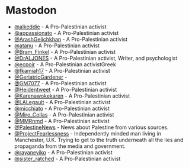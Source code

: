 # Mastodon


- [@alkeddie](https://mastodon.teia.art/@alkeddie) - A Pro-Palestinian activist
- [@appassionato](https://mastodon.social/@appassionato) - A Pro-Palestinian activist
- [@ArashGelichkhan](https://social.spejset.org/@ArashGelichkhan) - A Pro-Palestinian activist
- [@atanu](https://mas.to/@atanu) - A Pro-Palestinian activist
- [@Bram_Finkel](https://mastodon.social/@Bram_Finkel) - A Pro-Palestinian activist
- [@DrALJONES](https://mastodon.social/@DrALJONES) - A Pro-Palestinian activist, Writer, and psychologist
- [@ecpoir](https://toot.io/@ecpoir) - A Pro-Palestinian activistGreek
- [@fkamiah17](https://toot.wales/@fkamiah17) - A Pro-Palestinian activist
- [@GeriatricGardener](https://kolektiva.social/@GeriatricGardener) -
- [@GM7077](https://masto.ai/@GM7077) - A Pro-Palestinian activist
- [@Heidentweet](https://todon.eu/@Heidentweet) - A Pro-Palestinian activist
- [@Karenawokekaren](https://sfba.social/@Karenawokekaren) - A Pro-Palestinian activist
- [@LALegault](https://newsie.social/@LALegault) - A Pro-Palestinian activist
- [@micchiato](https://mastodon.social/@micchiato) - A Pro-Palestinian activist
- [@Miro_Collas](https://masto.ai/@Miro_Collas) - A Pro-Palestinian activist
- [@MMRnmd](https://todon.eu/@MMRnmd) - A Pro-Palestinian activist
- [@PalestineNews](https://urbanists.social/@PalestineNews) - News about Palestine from various sources.
- [@ProjectFearlessness](https://mastodonapp.uk/@ProjectFearlessness) - Independently minded man living in Manchester, U.K. Trying to get to the truth underneath all the lies and propaganda from the media and government.
- [@rayaneyiko](https://mastodon.social/@rayaneyiko) - A Pro-Palestinian activist
- [@sister_ratched](https://toot.community/@sister_ratched) - A Pro-Palestinian activist
